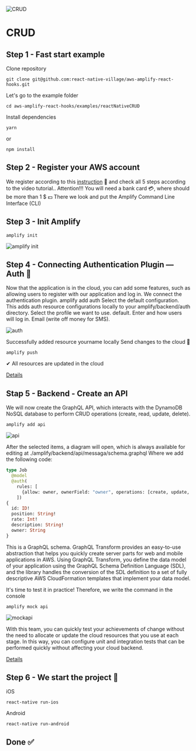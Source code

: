 ![CRUD](https://res.cloudinary.com/practicaldev/image/fetch/s--kn4qnY-k--/c_imagga_scale,f_auto,fl_progressive,h_420,q_auto,w_1000/https://res.cloudinary.com/practicaldev/image/fetch/s--edS2IST9--/c_imagga_scale%2Cf_auto%2Cfl_progressive%2Ch_420%2Cq_auto%2Cw_1000/https://thepracticaldev.s3.amazonaws.com/i/9ycncydh8czhwfk9k5kb.png)

# CRUD



## Step 1 - Fast start example

 Clone repository
 
 `git clone git@github.com:react-native-village/aws-amplify-react-hooks.git`
 
Let's go to the example folder

`cd aws-amplify-react-hooks/examples/reactNativeCRUD`

Install dependencies

`yarn`

or

`npm install`

## Step 2 - Register your AWS account

We register according to this [instruction](https://aws-amplify.github.io/docs/) 📃 and check all 5 steps according to the video tutorial..
Attention!!! You will need a bank card 💳, where should be more than 1 $ 💵
There we look and put the Amplify Command Line Interface (CLI)


## Step 3 - Init Amplify

`amplify init`

![amplify init](https://miro.medium.com/max/2948/1*LFe2FrFge8oeAWV6BikVcg.png)


## Step 4 - Connecting Authentication Plugin — Auth 🔐
Now that the application is in the cloud, you can add some features, such as allowing users to register with our application and log in.
We connect the authentication plugin.
amplify add auth
Select the default configuration. This adds auth resource configurations locally to your amplify/backend/auth directory.
Select the profile we want to use. default. Enter and how users will log in. Email (write off money for SMS).

![auth](https://miro.medium.com/max/3188/1*KD6KyPjd9Ac3REpgsTC9CQ.png)

Successfully added resource yourname locally
Send changes to the cloud 💭

`amplify push`

✔ All resources are updated in the cloud

[Details](https://dev.to/playra/crud-create-read-update-delete-aws-amplify-graphql-react-native-4m2b)


## Stap 5 - Backend - Create an API

We will now create the GraphQL API, which interacts with the DynamoDB NoSQL database to perform CRUD operations (create, read, update, delete).

`amplify add api`

![api](https://res.cloudinary.com/practicaldev/image/fetch/s--UZVHLKSk--/c_limit%2Cf_auto%2Cfl_progressive%2Cq_auto%2Cw_880/https://miro.medium.com/max/2994/1%2AKXb3-t8wyjjHfO1OuLH44g.png)

After the selected items, a diagram will open, which is always available for editing at ./amplify/backend/api/messaga/schema.graphql
Where we add the following code:

```graphql
type Job 
  @model
  @auth(
    rules: [
      {allow: owner, ownerField: "owner", operations: [create, update, delete]},
    ])
{
  id: ID!
  position: String!
  rate: Int!
  description: String!
  owner: String
}
```

This is a GraphQL schema. GraphQL Transform provides an easy-to-use abstraction that helps you quickly create server parts for web and mobile applications in AWS. Using GraphQL Transform, you define the data model of your application using the GraphQL Schema Definition Language (SDL), and the library handles the conversion of the SDL definition to a set of fully descriptive AWS CloudFormation templates that implement your data model.

It's time to test it in practice! Therefore, we write the command in the console

`amplify mock api`

![mockapi](https://res.cloudinary.com/practicaldev/image/fetch/s--Y5-rkmnt--/c_limit%2Cf_auto%2Cfl_progressive%2Cq_auto%2Cw_880/https://miro.medium.com/max/3124/1%2Afs-GeUIaPGVP3-5Jwi3m2Q.png)

With this team, you can quickly test your achievements of change without the need to allocate or update the cloud resources that you use at each stage. In this way, you can configure unit and integration tests that can be performed quickly without affecting your cloud backend.

 [Details](https://dev.to/playra/crud-create-read-update-delete-aws-amplify-graphql-react-native-4m2b)
 
## Step 6 - We start the project 🚀
iOS

`react-native run-ios`

Android

`react-native run-android`


## Done ✅
